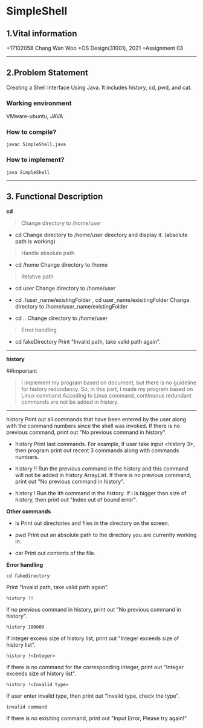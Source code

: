 # SimpleShell

## 1.Vital information
+17102058 Chang Wan Woo
+OS Design(31001), 2021
+Assignment 03

----------------

## 2.Problem Statement
Creating a Shell Interface Using Java. It includes history, cd, pwd, and cat.

### Working environment
VMware-ubuntu, JAVA

### How to compile?
```
javac SimpleShell.java
```
### How to implement?
```
java SimpleShell
```
-----------

## 3. Functional Description


**cd**

>Change directory to /home/user
+ cd
Change directory to /home/user directory and display it.  (absolute path is working)

>Handle absolute path
+ cd /home
Change directory to /home

>Relative path 
+ cd user
Change directory to   /home/user 

+ cd ./user_name/existingFolder , cd user_name/exisitingFolder
Change directory to /home/user_name/existingFolder

+ cd ..
Change directory to /home/user

>Error handling 
+ cd fakeDirectory
Print "Invalid path, take valid path again".

----------------------------
**history**

##important
>I implement my program based on document, but there is no guideline for history redundancy. So, in this part, I made my program based on Linux command
>Accoding to Linux command, continuous redundant commands are not be added in history.
---------------------
  history
Print out all commands that have been entered by the user along with the command numbers since the shell was invoked.
If there is no previous command, print out "No previous command in history".

+ history <number>
Print last <number> commands. 
For example, if user take input <history 3>, then program print out recent 3 commands along with commands numbers.

+ history !!
Run the previous command in the history and this command will not be added in history ArrayList.
If there is no previous command, print out "No previous command in history".

+ history !<number>
Run the ith command in the history. If i is bigger than size of history, then print out "Index out of bound error".

**Other commands**
+ ls
Print out directories and files in the directory on the screen.

+ pwd
Print out an absolute path to the directory you are currently working in.

+ cat
Print out contents of the file.

**Error handling**

    cd fakedirectory
Print "Invalid path, take valid path again".

    history !!
If no previous command in history, print out "No previous command in history".

    history 100000
If integer excess size of history list, print out "Integer exceeds size of history list".

    history !<Integer>
If there is no command for the corresponding integer, print out "Integer exceeds size of history list".

    history !<Invalid type>
If user enter invalid type, then print out "Invalid type, check the type".

    invalid command
If there is no exisiting command, print out "Input Error, Please try again!"













